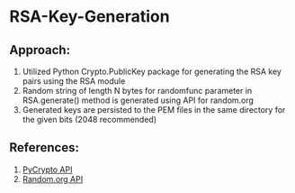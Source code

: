 # RSA-Key-Generation
## Approach:
1. Utilized Python Crypto.PublicKey package for generating the RSA key pairs using the RSA module
2. Random string of length N bytes for randomfunc parameter in RSA.generate() method is generated using API for random.org
3. Generated keys are persisted to the PEM files in the same directory for the given bits (2048 recommended)

## References:
1. [PyCrypto API](https://www.dlitz.net/software/pycrypto/api/current/Crypto.PublicKey.RSA-module.html)
2. [Random.org API](https://api.random.org/json-rpc/1/basic)
